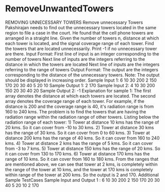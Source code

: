 # RemoveUnwantedTowers
REMOVING UNNECESSARY TOWERS Remove unnecessary Towers    Pakshirajan needs to find out the unnecessary towers located in the same region to file a case in the court. He found that the cell phone towers are arranged in a straight line. Given the number of towers n, distance at which each tower is located, and the signal  coverage range of each tower. Find the towers that are located unnecessarily. Print -1 if no unnecessary tower are there.  Input Format:  First line of input is an integer corresponding to the number of towers  Next line of inputs are the integers referring to the distance in which the towers are located  Next line of inputs are the integers referring to the  range of towers  Output Format:  The output are the integers corresponding to the distance of the unnecessary towers. Note: The output should be displayed in increasing order.   Sample Input 1: 6 10 30 200 2 150 170 20 30 40 5 20 10 Sample Output 1: 2 170  Sample Input 2: 4 10 30 200 150 20 30 40 20 Sample Output 2: -1  Explanation for sample 1: The first array denotes the distance at which each towers are located. The second array denotes the coverage range of each tower. For example, if the distance is 200 and the coverage range is 40, it's radiation range is from 160 to 240 kms. The problem is to find the towers that are having the radiation range within the radiation range of other towers. Listing below the radiation range of each tower: 1) Tower at distance 10 kms has the range of 20 kms. So it can cover from -10 to 30 kms. 2) Tower at distance 30 kms has the range of 30 kms. So it can cover from 0 to 60 kms. 3) Tower at distance 200 kms has the range of 40 kms. So it can cover from 160 to 240 kms. 4) Tower at distance 2 kms has the range of 5 kms. So it can cover from -3 to 7 kms. 5) Tower at distance 150 kms has the range of 20 kms. So it can cover from 130 to 170 kms. 6) Tower at distance 170 kms has the range of 10 kms. So it can cover from 160 to 180 kms.  From the ranges that are mentioned above, we can see that tower at 2 kms, is completely within the range of the tower at 10 kms, and the tower at 170 kms is completely within range of the tower at 200 kms. So the output is 2 and 170.   Additional Sample TestCases Sample Input and Output 1 : 6 10 30 200 2 150 170 20 30 40 5 20 10 2 170
